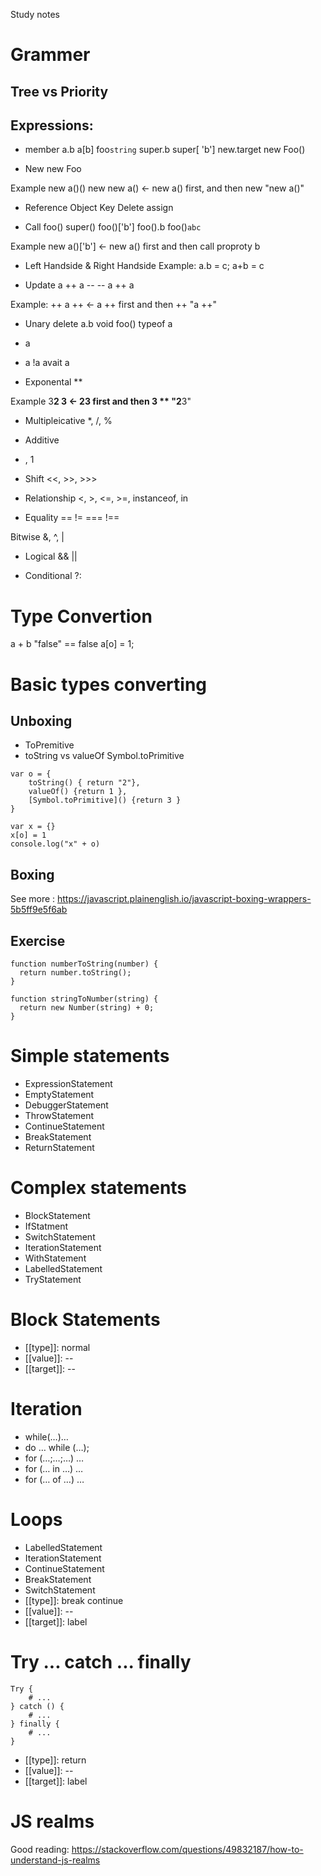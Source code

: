 Study notes

# Grammer 

## Tree vs Priority

## Expressions:
- member
a.b
a[b]
foo`string`
super.b
super[ 'b']
new.target
new Foo()

- New 
new Foo

Example
new a()()
new new a() <- new a() first, and then new "new a()"

- Reference
Object
Key
Delete
assign

- Call
foo()
super()
foo()['b']
foo().b
foo()`abc`

Example 
new a()['b'] <- new a() first and then call proproty b

- Left Handside & Right Handside
Example:
a.b = c;
a+b = c

- Update
a ++
a --
-- a
++ a

Example:
++ a ++  <- a ++ first and then ++ "a ++"

- Unary
delete a.b
void foo()
typeof a
+ a
- a
 !a
avait a

- Exponental
** 

Example 
3**2 **3 <- 2**3 first and then 3 ** "2**3"

- Multipleicative
*, /, %

- Additive 
+ , 1 
- Shift
<<, >>, >>>

- Relationship
<, >, <=, >=, instanceof, in

- Equality
== 
!=
===
!==

Bitwise
&, ^, |

- Logical
&&
||

- Conditional
?:

# Type Convertion 

a + b
"false" == false
a[o] = 1;
 
# Basic types converting

## Unboxing
- ToPremitive
- toString vs valueOf
Symbol.toPrimitive

```
var o = {
    toString() { return "2"},
    valueOf() {return 1 },
    [Symbol.toPrimitive]() {return 3 }
}

var x = {}
x[o] = 1
console.log("x" + o) 

```

## Boxing

See more : https://javascript.plainenglish.io/javascript-boxing-wrappers-5b5ff9e5f6ab

## Exercise

```
function numberToString(number) {
  return number.toString();
}

function stringToNumber(string) {
  return new Number(string) + 0;
}
```

# Simple statements
- ExpressionStatement
- EmptyStatement
- DebuggerStatement
- ThrowStatement
- ContinueStatement
- BreakStatement
- ReturnStatement

# Complex statements

- BlockStatement
- IfStatment
- SwitchStatement
- IterationStatement
- WithStatement
- LabelledStatement
- TryStatement

# Block Statements
- [[type]]: normal
- [[value]]: --
- [[target]]: --

# Iteration
- while(…)…
- do … while (…);
- for (…;…;…) …
- for (… in …) …
- for (… of …) …

# Loops
- LabelledStatement
- IterationStatement
- ContinueStatement
- BreakStatement
- SwitchStatement
- [[type]]: break continue
- [[value]]: --
- [[target]]: label

# Try ... catch ... finally 
```
Try {
    # ...
} catch () {
    # ...
} finally {
    # ...
}
```
- [[type]]: return
- [[value]]: --
- [[target]]: label

# JS realms

Good reading: https://stackoverflow.com/questions/49832187/how-to-understand-js-realms
